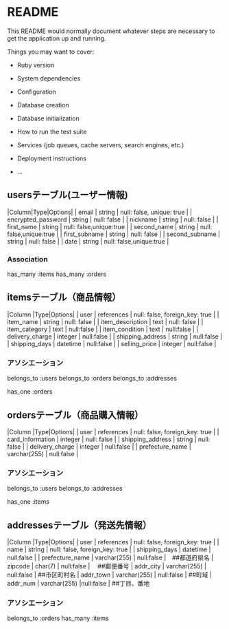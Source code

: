 # README

This README would normally document whatever steps are necessary to get the
application up and running.

Things you may want to cover:

* Ruby version

* System dependencies

* Configuration

* Database creation

* Database initialization

* How to run the test suite

* Services (job queues, cache servers, search engines, etc.)

* Deployment instructions

* ...

## usersテーブル(ユーザー情報)

|Column|Type|Options|
| email               | string              | null: false, unique: true |
| encrypted_password | string              | null: false               |
| nickname           | string         | null: false      |
| first_name           | string            | null: false,unique:true               |
| second_name           | string            | null: false,unique:true               |
| first_subname           | string            | null: false               |
| second_subname           | string            | null: false               |
| date  | string              | null: false,unique:true                |


### Association

has_many :items
has_many :orders



## itemsテーブル（商品情報）

|Column         |Type|Options|
| user          | references | null: false, foreign_key: true |
| item_name          | string         | null: false               |
| item_description          | text             | null: false               |
| item_category       | text    | null:false             |
| item_condition     | text    | null:false             |
| delivery_charge    | integer       | null:false   |
| shipping_address      | string       |  null:false   |
| shipping_days      | datetime       | null:false   |
| selling_price     |  integer       | null:false   |

### アソシエーション

belongs_to :users
belongs_to :orders
belongs_to :addresses

has_one :orders


## ordersテーブル（商品購入情報）

|Column         |Type|Options|
| user          | references | null: false, foreign_key: true |
| card_information    |   integer                | null: false  |
| shipping_address   |  string          | null: false |
| delivery_charge    | integer       | null:false   |
|  prefecture_name    | varchar(255)  | null:false   |

###  アソシエーション


belongs_to :users
belongs_to :addresses

has_one :items


## addressesテーブル（発送先情報）

|Column         |Type|Options|
| user          | references | null: false, foreign_key: true |
| name           | string              | null: false, foreign_key: true    |
| shipping_days      | datetime       | null:false   |
|  prefecture_name    | varchar(255)  | null:false   |　##都道府県名
| zipcode  |  char(7)  | null:false  | 　##郵便番号
| addr_city | varchar(255) | null:false | ##市区町村名
|  addr_town | varchar(255) | null:false | ##町域
| addr_num  | varchar(255)	|null:false | ##丁目、番地



###  アソシエーション


belongs_to :orders
has_many :items
